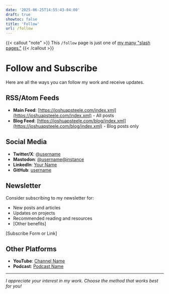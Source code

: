 ```yaml
---
date: '2025-06-25T14:55:43-04:00'
draft: true
showtoc: false
title: 'Follow'
url: /follow
---
```

{{< callout "note" >}}
This `/follow` page is just one of [my many "slash pages."](/slashes)
{{< /callout >}}

# Follow and Subscribe

Here are all the ways you can follow my work and receive updates.

## RSS/Atom Feeds

- **Main Feed**: [https://joshuapsteele.com/index.xml](https://joshuapsteele.com/index.xml) - All posts
- **Blog Feed**: [https://joshuapsteele.com/blog/index.xml](https://joshuapsteele.com/blog/index.xml) - Blog posts only

## Social Media

- **Twitter/X**: [@username](https://twitter.com/username)
- **Mastodon**: [@username@instance](https://instance/@username)
- **LinkedIn**: [Your Name](https://linkedin.com/in/username)
- **GitHub**: [username](https://github.com/username)

## Newsletter

Consider subscribing to my newsletter for:
- New posts and articles
- Updates on projects
- Recommended reading and resources
- [Other benefits]

[Subscribe Form or Link]

## Other Platforms

- **YouTube**: [Channel Name](https://youtube.com/channel)
- **Podcast**: [Podcast Name](https://podcast-link)

---

*I appreciate your interest in my work. Choose the method that works best for you!*
